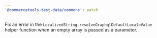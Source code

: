 ```yaml
---
'@commercetools-test-data/commons': patch
---
```


Fix an error in the `LocalizedString.resolveGraphqlDefaultLocaleValue` helper function when an empty array is passed as a parameter.
